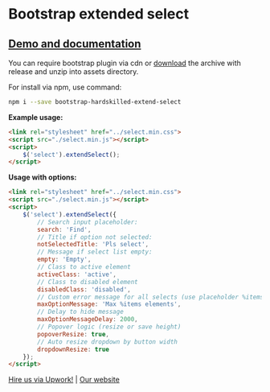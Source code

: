 # Bootstrap extended select

## [Demo and documentation](https://hardskilled.github.io/bootstrap-hardskilled-extend-select/docs/)

You can require bootstrap plugin via cdn or [download](https://github.com/hardskilled/bootstrap-hardskilled-extend-select/releases) the archive with release and unzip into assets directory.

For install via npm, use command:
```bash
npm i --save bootstrap-hardskilled-extend-select
```

**Example usage:**

```html
<link rel="stylesheet" href="../select.min.css">
<script src="./select.min.js"></script>
<script>
    $('select').extendSelect();
</script>
```

**Usage with options:**
```html
<link rel="stylesheet" href="../select.min.css">
<script src="./select.min.js"></script>
<script>
    $('select').extendSelect({
        // Search input placeholder:
        search: 'Find',
        // Title if option not selected:
        notSelectedTitle: 'Pls select',
        // Message if select list empty:
        empty: 'Empty',
        // Class to active element
        activeClass: 'active',
        // Class to disabled element
        disabledClass: 'disabled',
        // Custom error message for all selects (use placeholder %items)
        maxOptionMessage: 'Max %items elements',
        // Delay to hide message
        maxOptionMessageDelay: 2000,
        // Popover logic (resize or save height)
        popoverResize: true,
        // Auto resize dropdown by button width
        dropdownResize: true
    });
</script>
```

[Hire us via Upwork!](https://www.upwork.com/o/companies/_~01b5cde52d5f4ead84/) | [Our website](https://hardskilled.com)